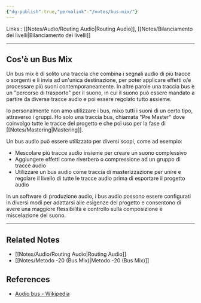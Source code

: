 ```yaml
---
{"dg-publish":true,"permalink":"/notes/bus-mix/"}
---
```


Links:: [[Notes/Audio/Routing Audio\|Routing Audio]], [[Notes/Bilanciamento dei livelli\|Bilanciamento dei livelli]]

---
## Cos'è un Bus Mix

Un bus mix è di solito una traccia che combina i segnali audio di più tracce o sorgenti e li invia ad un'unica destinazione, per poter applicare effetti o/e processare più suoni contemporaneamente.
In altre parole una traccia bus è un "percorso di trasporto" per il suono, in cui il suono può essere mandato a partire da diverse tracce audio e poi essere regolato tutto assieme.

Io personalmente non amo utilizzare i bus, mixo tutti i suoni di un certo tipo, attraverso i gruppi. Ho solo una traccia bus, chiamata "Pre Master" dove coinvolgo tutte le tracce del progetto e che poi uso per la fase di [[Notes/Mastering\|Mastering]].

Un bus audio può essere utilizzato per diversi scopi, come ad esempio:
- Mescolare più tracce audio insieme per creare un suono complessivo
- Aggiungere effetti come riverbero o compressione ad un gruppo di tracce audio
- Utilizzare un bus audio come traccia di masterizzazione per unire e regolare il livello di tutte le tracce audio prima di esportare il progetto audio

In un software di produzione audio, i bus audio possono essere configurati in diversi modi per adattarsi alle esigenze del progetto e consentono di avere una maggiore flessibilità e controllo sulla composizione e miscelazione del suono.


---

## Related Notes

- [[Notes/Audio/Routing Audio\|Routing Audio]]
- [[Notes/Metodo -20 (Bus Mix)\|Metodo -20 (Bus Mix)]]

## References

- [Audio bus - Wikipedia](https://en.wikipedia.org/wiki/Audio_bus)